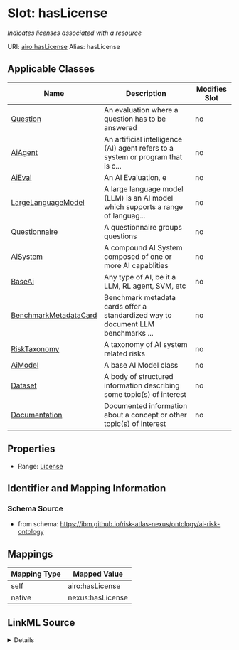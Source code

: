 

# Slot: hasLicense


_Indicates licenses associated with a resource_





URI: [airo:hasLicense](https://w3id.org/airo#hasLicense)
Alias: hasLicense

<!-- no inheritance hierarchy -->





## Applicable Classes

| Name | Description | Modifies Slot |
| --- | --- | --- |
| [Question](Question.md) | An evaluation where a question has to be answered |  no  |
| [AiAgent](AiAgent.md) | An artificial intelligence (AI) agent refers to a system or program that is c... |  no  |
| [AiEval](AiEval.md) | An AI Evaluation, e |  no  |
| [LargeLanguageModel](LargeLanguageModel.md) | A large language model (LLM) is an AI model which supports a range of languag... |  no  |
| [Questionnaire](Questionnaire.md) | A questionnaire groups questions |  no  |
| [AiSystem](AiSystem.md) | A compound AI System composed of one or more AI capablities |  no  |
| [BaseAi](BaseAi.md) | Any type of AI, be it a LLM, RL agent, SVM, etc |  no  |
| [BenchmarkMetadataCard](BenchmarkMetadataCard.md) | Benchmark metadata cards offer a standardized way to document LLM benchmarks ... |  no  |
| [RiskTaxonomy](RiskTaxonomy.md) | A taxonomy of AI system related risks |  no  |
| [AiModel](AiModel.md) | A base AI Model class |  no  |
| [Dataset](Dataset.md) | A body of structured information describing some topic(s) of interest |  no  |
| [Documentation](Documentation.md) | Documented information about a concept or other topic(s) of interest |  no  |







## Properties

* Range: [License](License.md)





## Identifier and Mapping Information







### Schema Source


* from schema: https://ibm.github.io/risk-atlas-nexus/ontology/ai-risk-ontology




## Mappings

| Mapping Type | Mapped Value |
| ---  | ---  |
| self | airo:hasLicense |
| native | nexus:hasLicense |




## LinkML Source

<details>
```yaml
name: hasLicense
description: Indicates licenses associated with a resource
from_schema: https://ibm.github.io/risk-atlas-nexus/ontology/ai-risk-ontology
rank: 1000
slot_uri: airo:hasLicense
alias: hasLicense
domain_of:
- Dataset
- Documentation
- RiskTaxonomy
- AiEval
- BenchmarkMetadataCard
- BaseAi
range: License

```
</details>
